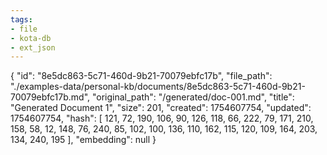 ```yaml
---
tags:
- file
- kota-db
- ext_json
---
```

{
  "id": "8e5dc863-5c71-460d-9b21-70079ebfc17b",
  "file_path": "./examples-data/personal-kb/documents/8e5dc863-5c71-460d-9b21-70079ebfc17b.md",
  "original_path": "/generated/doc-001.md",
  "title": "Generated Document 1",
  "size": 201,
  "created": 1754607754,
  "updated": 1754607754,
  "hash": [
    121,
    72,
    190,
    106,
    90,
    126,
    118,
    66,
    222,
    79,
    171,
    210,
    158,
    58,
    12,
    148,
    76,
    240,
    85,
    102,
    100,
    136,
    110,
    162,
    115,
    120,
    109,
    164,
    203,
    134,
    240,
    195
  ],
  "embedding": null
}